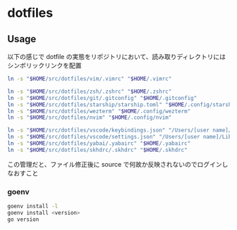 # dotfiles

## Usage

以下の感じで dotfile の実態をリポジトリにおいて、読み取りディレクトリにはシンボリックリンクを配置

```zsh
ln -s "$HOME/src/dotfiles/vim/.vimrc" "$HOME/.vimrc"

ln -s "$HOME/src/dotfiles/zsh/.zshrc" "$HOME/.zshrc"
ln -s "$HOME/src/dotfiles/git/.gitconfig" "$HOME/.gitconfig"
ln -s "$HOME/src/dotfiles/starship/starship.toml" "$HOME/.config/starship.toml"
ln -s "$HOME/src/dotfiles/wezterm" "$HOME/.config/wezterm"
ln -s "$HOME/src/dotfiles/nvim" "$HOME/.config/nvim"

ln -s "$HOME/src/dotfiles/vscode/keybindings.json" "/Users/[user name]/Library/Application Support/Code/User/keybindings.json"
ln -s "$HOME/src/dotfiles/vscode/settings.json" "/Users/[user name]/Library/Application Support/Code/User/settings.json"
ln -s "$HOME/src/dotfiles/yabai/.yabairc" "$HOME/.yabairc"
ln -s "$HOME/src/dotfiles/skhdrc/.skhdrc" "$HOME/.skhdrc"
```

この管理だと、ファイル修正後に source で何故か反映されないのでログインしなおすこと

### goenv

```bash
goenv install -l
goenv install <version>
go version
```
